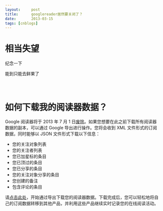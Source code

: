 ```yaml
---
layout:     post
title:      googlereader居然要关闭了？
date:       2013-03-15
tags: [cnblogs]
---
```

# 相当失望

纪念一下

能到只能去鲜果了

# <img src="http://images.cnitblog.com/blog/433618/201303/15125930-8a1567994c5d4196a217e5be45b69ed8.png" alt="" />

# 如何下载我的阅读器数据？

Google 阅读器将于 2013 年 7 月 1 日[废除](http://googlereader.blogspot.com/2013/03/powering-down-google-reader.html)。如果您想要在此之前下载所有阅读器数据的副本，可以通过 Google 导出进行操作。您将会收到 XML 文件形式的订阅数据，同时能够以 JSON 文件形式下载以下信息：

- 您的关注对象列表
- 您的关注者列表
- 您已加星标的条目
- 您已顶过的条目
- 您已分享的条目
- 您的关注对象分享的条目
- 您创建的备注
- 包含评论的条目

请[点击此处](http://www.google.com/takeout/#custom:reader)，开始通过导出下载您的阅读器数据。下载完成后，您可以轻松地将自己的订阅数据转移到其他产品，并利用这些产品继续实时记录您的在线阅读活动。
